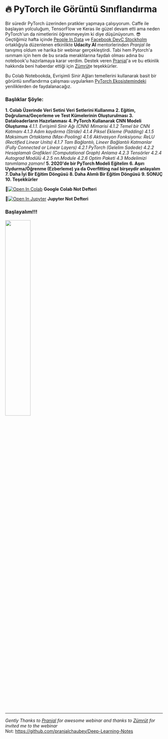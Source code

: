 # :fire: PyTorch ile Görüntü Sınıflandırma 

Bir süredir PyTorch üzerinden pratikler yapmaya çalışıyorum. Caffe ile başlayan yolculuğum, TensorFlow ve Keras ile güzel devam etti ama neden PyTorch'un da nimetlerini öğrenmeyeyim ki diye düşünüyorum. :sunglasses: Geçtiğimiz hafta içinde [People In Data](https://www.facebook.com/peopleindata/) ve [Facebook DevC Stockholm](https://www.facebook.com/groups/devCstockholm/) ortaklığıyla düzenlenen etkinlikte **Udacity AI** mentorlerinden _Pranjal_ ile tanışmış oldum ve harika bir webinar gerçekleştirdi. Tabi hem Pytorch'a ısınmam için hem de bu sırada meraklılarına faydalı olması adına bu notebook'u hazırlamaya karar verdim. Destek veren [Pranjal](https://www.linkedin.com/in/pranjall/?originalSubdomain=in)'a ve bu etkinlik hakkında beni haberdar ettiği için [Zümrüt](https://www.linkedin.com/in/zumrut-muftuoglu-98704537/)e teşekkürler.

Bu Colab Notebookda, Evrişimli Sinir Ağları temellerini kullanarak basit bir görüntü sınıflandırma çalışması uygularken [PyTorch Ekosistemindeki](https://pytorch.org/ecosystem/ "Click to visit the PyTorch Ecosystem homepage") yeniliklerden de faydalanacağız.

### Başlıklar Şöyle:
**1. Colab Üzerinde Veri Setini Veri Setlerini Kullanma**
**2. Eğitim, Doğrulama/Geçerleme ve Test Kümelerinin Oluşturulması**
**3. Dataloaderların Hazırlanması**
**4. PyTorch Kullanarak CNN Modeli Oluşturma**
   _4.1.1. Evrişimli Sinir Ağı (CNN) Mimarisi
   4.1.2 Temel bir CNN Katmanı
   4.1.3 Adım kaydırma (Stride)
   4.1.4 Piksel Ekleme (Padding)
   4.1.5 Maksimum Ortaklama (Max-Pooling)
   4.1.6 Aktivasyon Fonksiyonu: ReLU (Rectified Linear Units)
   4.1.7 Tam Bağlantılı, Lineer Bağlantılı Katmanlar (Fully Connected or Linear Layers)
   4.2.1 PyTorch (Gelelim Sadede)
   4.2.2 Hesaplamalı Grafikleri (Computational Graph) Anlama
   4.2.3 Tensörler
   4.2.4 Autograd Modülü
   4.2.5 nn.Module
   4.2.6 Optim Paketi
   4.3 Modelimizi tanımlama zamanı!_
**5. 2020'de bir PyTorch Modeli Eğitelim** 
**6. Aşırı Uydurma/Öğrenme (Ezberleme) ya da Overfitting naıl birşeydir anlayalım**   
**7. Daha İyi Bir Eğitim Döngüsü**
**8. Daha Alımlı Bir Eğitim Döngüsü**
**9. SONUÇ**
**10. Teşekkürler**

📌[![Open In Colab](https://colab.research.google.com/assets/colab-badge.svg)](https://colab.research.google.com/github/ayyucekizrak/) **Google Colab Not Defteri**


📌[![Open In Jupyter](https://github.com/jupyter/notebook/blob/master/docs/resources/icon_32x32.svg)](https://nbviewer.jupyter.org/github/ayyucekizrak/) **Jupyter Not Defteri** 


### Başlayalım!!! 
<img align="center" src="https://media.giphy.com/media/oio1NtBHjowYE/giphy.gif" width=40% />

---

_Gently Thanks to [Pranjal](https://www.linkedin.com/in/pranjall/?originalSubdomain=in) for awesome webinar and thanks to [Zümrüt](https://www.linkedin.com/in/zumrut-muftuoglu-98704537/) for invited me to the webinar_ 
<br/>Not:
https://github.com/pranjalchaubey/Deep-Learning-Notes
